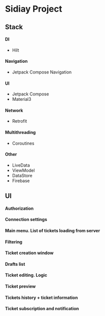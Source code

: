 # **Sidiay Project**

## Stack
#### DI
- Hilt

#### Navigation
- Jetpack Compose Navigation

#### UI
- Jetpack Compose
- Material3

#### Network
- Retrofit

#### Multithreading
- Coroutines

#### Other
- LiveData
- ViewModel
- DataStore
- Firebase

## UI
#### Authorization
#### Connection settings
#### Main menu. List of tickets loading from server
#### Filtering
#### Ticket creation window
#### Drafts list
#### Ticket editing. Logic
#### Ticket preview
#### Tickets history + ticket information
#### Ticket subscription and notification 
